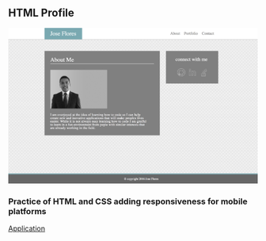 ## HTML Profile

![alt text](/assets/images/firstHTML.png "HTML profile")

### Practice of HTML and CSS adding responsiveness for mobile platforms

[Application](http://www.joseflores.info/ "responsive website")
